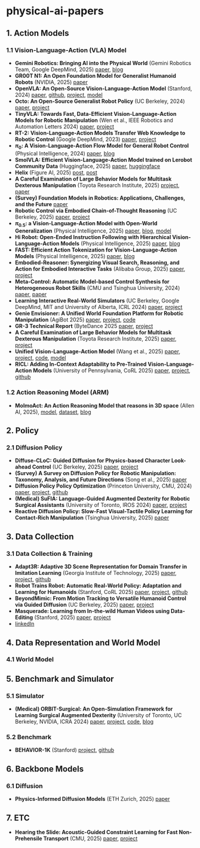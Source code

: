 # physical-ai-papers

## 1. Action Models

### 1.1 Vision-Language-Action (VLA) Model

- **Gemini Robotics: Bringing AI into the Physical World** (Gemini Robotics Team, Google DeepMind, 2025)
[paper](https://arxiv.org/pdf/2503.20020), [blog](https://deepmind.google/discover/blog/gemini-robotics-brings-ai-into-the-physical-world/)
- **GR00T N1: An Open Foundation Model for Generalist Humanoid Robots** (NVIDIA, 2025) [paper](https://d1qx31qr3h6wln.cloudfront.net/publications/GR00T_1_Whitepaper.pdf)
- **OpenVLA: An Open-Source Vision-Language-Action Model** (Stanford, 2024) [paper](https://arxiv.org/pdf/2406.09246), [github](https://github.com/openvla/openvla), [project](https://openvla.github.io/), [model](https://huggingface.co/openvla)
- **Octo: An Open-Source Generalist Robot Policy** (UC Berkeley, 2024) [paper](https://arxiv.org/pdf/2405.12213v2), [project](https://octo-models.github.io/)
- **TinyVLA: Towards Fast, Data-Efficient Vision-Language-Action Models for Robotic Manipulation** (Wen et al., IEEE Robotics and Automation Letters 2024) [paper](https://arxiv.org/pdf/2409.12514), [project](https://tiny-vla.github.io/)
- **RT-2: Vision-Language-Action Models Transfer Web Knowledge to Robotic Control** (Google DeepMind, 2023) [paper](https://arxiv.org/pdf/2307.15818), [project](https://deepmind.google/discover/blog/rt-2-new-model-translates-vision-and-language-into-action/)
- **$\pi_0$: A Vision-Language-Action Flow Model for General Robot Control** (Physical Intelligence, 2024) [paper](https://www.physicalintelligence.company/download/pi0.pdf), [blog](https://www.physicalintelligence.company/blog/pi0)
- **SmolVLA: Efficient Vision-Language-Action Model trained on Lerobot Community Data** (Huggingface, 2025) [paper](https://arxiv.org/pdf/2506.01844), [huggingface](https://huggingface.co/blog/smolvla)
- **Helix** (Figure AI, 2025) [post](https://www.figure.ai/news/helix), [post](https://www.figure.ai/news/scaling-helix-logistics)
- **A Careful Examination of Large Behavior Models for Multitask Dexterous Manipulation** (Toyota Research Institute, 2025) [project](https://toyotaresearchinstitute.github.io/lbm1/), [paper](https://arxiv.org/pdf/2507.05331)
- **(Survey) Foundation Models in Robotics: Applications, Challenges, and the Future** [paper](https://arxiv.org/pdf/2312.07843)
- **Robotic Control via Embodied Chain-of-Thought Reasoning** (UC Berkeley, 2025) [paper](https://arxiv.org/pdf/2407.08693), [project](https://embodied-cot.github.io/)
- **$π_{0.5}$: a Vision-Language-Action Model with Open-World Generalization** (Physical Intelligence, 2025) [paper](https://www.physicalintelligence.company/download/pi05.pdf), [blog](https://www.physicalintelligence.company/blog/pi05), [model](https://huggingface.co/Embodied-CoT)
- **Hi Robot: Open-Ended Instruction Following with Hierarchical Vision-Language-Action Models** (Physical Intelligence, 2025) [paper](https://www.physicalintelligence.company/blog/pi05), [blog](https://www.pi.website/research/hirobot)
- **FAST: Efficient Action Tokenization for Vision-Language-Action Models** (Physical Intelligence, 2025) [paper](https://arxiv.org/pdf/2501.09747), [blog](https://www.pi.website/research/fast)
- **Embodied-Reasoner: Synergizing Visual Search, Reasoning, and Action for Embodied Interactive Tasks** (Alibaba Group, 2025) [paper](https://arxiv.org/pdf/2503.21696), [project](https://embodied-reasoner.github.io/)
- **Meta-Control: Automatic Model-based Control Synthesis for Heterogeneous Robot Skills** (CMU and Tsinghua University, 2024) [paper](https://arxiv.org/pdf/2405.11380), [paper](https://meta-control-paper.github.io/)
- **Learning Interactive Real-World Simulators** (UC Berkeley, Google DeepMind, MIT and University of Alberta, ICRL 2024) [paper](https://arxiv.org/pdf/2310.06114), [project](https://universal-simulator.github.io/unisim/)
- **Genie Envisioner: A Unified World Foundation Platform for Robotic Manipulation** (AgiBot 2025) [paper](https://arxiv.org/pdf/2508.05635), [project](https://genie-envisioner.github.io/), [code](https://github.com/AgibotTech/Genie-Envisioner)
- **GR-3 Technical Report** (ByteDance 2025 [paper](https://arxiv.org/pdf/2507.15493), [project](https://seed.bytedance.com/en/GR3)
- **A Careful Examination of Large Behavior Models for Multitask Dexterous Manipulation** (Toyota Research Institute, 2025) [paper](https://arxiv.org/pdf/2507.05331), [project](https://toyotaresearchinstitute.github.io/lbm1/)
- **Unified Vision-Language-Action Model** (Wang et al., 2025) [paper](https://arxiv.org/pdf/2506.19850), [project](https://robertwyq.github.io/univla.github.io/), [code](https://github.com/baaivision/UniVLA), [model](https://huggingface.co/Yuqi1997/UniVLA)
- **RICL: Adding In-Context Adaptability to Pre-Trained Vision-Language-Action Models** (University of Pennsylvania, CoRL 2025) [paper](https://arxiv.org/pdf/2508.02062), [project](https://ricl-vla.github.io/), [github](https://github.com/ricl-vla/ricl_openpi)

### 1.2 Action Reasoning Model (ARM)

- **MolmoAct: An Action Reasoning Model that reasons in 3D space** (Allen AI, 2025), [model](https://huggingface.co/collections/allenai/molmoact-689697591a3936fba38174d7), [dataset](https://huggingface.co/collections/allenai/molmoact-data-mixture-6897e583e13b6c2cf3ea2b80), [blog](https://allenai.org/blog/molmoact)

## 2. Policy

### 2.1 Diffusion Policy

- **Diffuse-CLoC: Guided Diffusion for Physics-based Character Look-ahead Control** (UC Berkeley, 2025) [paper](https://arxiv.org/pdf/2503.11801), [project](https://diffusecloc.github.io/website/)
- **(Survey) A Survey on Diffusion Policy for Robotic Manipulation: Taxonomy, Analysis, and Future Directions** (Song et al., 2025) [paper](https://d197for5662m48.cloudfront.net/documents/publicationstatus/252556/preprint_pdf/ff7315a28c7f1f75d985389927fcb645.pdf)
- **Diffusion Policy Policy Optimization** (Princeton University, CMU, 2024) [paper](https://arxiv.org/pdf/2409.00588), [project](https://diffusion-ppo.github.io/), [github](https://github.com/irom-princeton/dppo)
- **(Medical) SuFIA: Language-Guided Augmented Dexterity for Robotic Surgical Assistants** (University of Toronto, IROS 2024) [paper](https://arxiv.org/pdf/2405.05226), [project](https://orbit-surgical.github.io/sufia/)
- **Reactive Diffusion Policy: Slow-Fast Visual-Tactile Policy Learning for Contact-Rich Manipulation** (Tsinghua University, 2025) [paper](https://arxiv.org/pdf/2503.02881)

## 3. Data Collection

### 3.1 Data Collection & Training

- **Adapt3R: Adaptive 3D Scene Representation for Domain Transfer in Imitation Learning** (Georgia Institute of Technology, 2025) [paper](https://arxiv.org/abs/2503.04877), [project](http://www.pair.toronto.edu/Adapt3R/), [github](https://github.com/pairlab/Adapt3R)
- **Robot Trains Robot: Automatic Real-World Policy: Adaptation and Learning for Humanoids** (Stanford, CoRL 2025) [paper](https://robot-trains-robot.github.io/rtr.pdf), [project](https://robot-trains-robot.github.io/), [github](https://github.com/hukz18/Robot-Trains-Robot)
- **BeyondMimic: From Motion Tracking to Versatile Humanoid Control via Guided Diffusion** (UC Berkeley, 2025) [paper](https://arxiv.org/pdf/2508.08241), [project](https://beyondmimic.github.io/)
- **Masquerade: Learning from In-the-wild Human Videos using Data-Editing** (Stanford, 2025) [paper](https://arxiv.org/pdf/2508.09976), [project](https://masquerade-robot.github.io/)
- [linkedIn](https://www.linkedin.com/posts/ilir-aliu_robotics-has-a-billion-dollar-failure-problem-activity-7360558587842039809-I7cA?utm_source=share&utm_medium=member_desktop&rcm=ACoAADiwsCgBQYl9HXlyHzfMMl7jL6de1VcuAqs)

## 4. Data Representation and World Model

### 4.1 World Model

## 5. Benchmark and Simulator

### 5.1 Simulator

- **(Medical) ORBIT-Surgical: An Open-Simulation Framework for Learning Surgical Augmented Dexterity** (University of Toronto, UC Berkeley, NVIDIA, ICRA 2024) [paper](https://arxiv.org/pdf/2404.16027), [project](https://orbit-surgical.github.io/), [code](https://github.com/orbit-surgical/orbit-surgical), [blog](https://blogs.nvidia.com/blog/orbit-surgical-robotics-research-icra/)

### 5.2 Benchmark

- **BEHAVIOR-1K** (Stanford) [project](https://behavior.stanford.edu/index.html#setup), [github](https://github.com/StanfordVL/BEHAVIOR-1K)

## 6. Backbone Models

### 6.1 Diffusion

- **Physics-Informed Diffusion Models** (ETH Zurich, 2025) [paper](https://arxiv.org/pdf/2403.14404)

## 7. ETC

- **Hearing the Slide: Acoustic-Guided Constraint Learning for Fast Non-Prehensile Transport** (CMU, 2025) [paper](https://fast-non-prehensile.github.io/content/hearing_the_slide.pdf), [project](https://fast-non-prehensile.github.io/)
